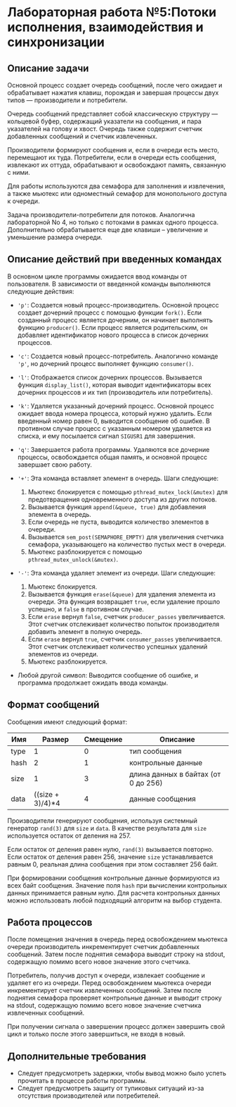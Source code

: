 # Лабораторная работа №5:Потоки исполнения, взаимодействия и синхронизации

## Описание задачи

Основной процесс создает очередь сообщений, после чего ожидает и обрабатывает нажатия клавиш, порождая и завершая процессы двух типов — производители и потребители.

Очередь сообщений представляет собой классическую структуру — кольцевой буфер, содержащий указатели на сообщения, и пара указателей на голову и хвост. Очередь также содержит счетчик добавленных сообщений и счетчик извлеченных.

Производители формируют сообщения и, если в очереди есть место, перемещают их туда. Потребители, если в очереди есть сообщения, извлекают их оттуда, обрабатывают и освобождают память, связанную с ними.

Для работы используются два семафора для заполнения и извлечения, а также мьютекс или одноместный семафор для монопольного доступа к очереди.

Задача производители-потребители для потоков. Аналогична лабораторной No 4, но только с потоками в рамках одного процесса. 
Дополнительно обрабатывается еще две клавиши – увеличение и уменьшение размера очереди. 

## Описание действий при введенных командах

В основном цикле программы ожидается ввод команды от пользователя. В зависимости от введенной команды выполняются следующие действия:

- `'p'`: Создается новый процесс-производитель. Основной процесс создает дочерний процесс с помощью функции `fork()`. Если созданный процесс является дочерним, он начинает выполнять функцию `producer()`. Если процесс является родительским, он добавляет идентификатор нового процесса в список дочерних процессов.
- `'c'`: Создается новый процесс-потребитель. Аналогично команде `'p'`, но дочерний процесс выполняет функцию `consumer()`.
- `'l'`: Отображается список дочерних процессов. Вызывается функция `display_list()`, которая выводит идентификаторы всех дочерних процессов и их тип (производитель или потребитель).
- `'k'`: Удаляется указанный дочерний процесс. Основной процесс ожидает ввода номера процесса, который нужно удалить. Если введенный номер равен 0, выводится сообщение об ошибке. В противном случае процесс с указанным номером удаляется из списка, и ему посылается сигнал `SIGUSR1` для завершения.
- `'q'`: Завершается работа программы. Удаляются все дочерние процессы, освобождается общая память, и основной процесс завершает свою работу.
- `'+'`: Эта команда вставляет элемент в очередь. Шаги следующие:
  1. Мьютекс блокируется с помощью `pthread_mutex_lock(&mutex)` для предотвращения одновременного доступа из других потоков.
  2. Вызывается функция `append(&queue, true)` для добавления элемента в очередь.
  3. Если очередь не пуста, выводится количество элементов в очереди.
  4. Вызывается `sem_post(SEMAPHORE_EMPTY)` для увеличения счетчика семафора, указывающего на количество пустых мест в очереди.
  5. Мьютекс разблокируется с помощью `pthread_mutex_unlock(&mutex)`.

- `'-'`: Эта команда удаляет элемент из очереди. Шаги следующие:
  1. Мьютекс блокируется.
  2. Вызывается функция `erase(&queue)` для удаления элемента из очереди. Эта функция возвращает `true`, если удаление прошло успешно, и `false` в противном случае.
  3. Если `erase` вернул `false`, счетчик `producer_passes` увеличивается. Этот счетчик отслеживает количество попыток производителя добавить элемент в полную очередь.
  4. Если `erase` вернул `true`, счетчик `consumer_passes` увеличивается. Этот счетчик отслеживает количество успешных удалений элементов из очереди.
  5. Мьютекс разблокируется.
    
- Любой другой символ: Выводится сообщение об ошибке, и программа продолжает ожидать ввода команды.

## Формат сообщений

Сообщения имеют следующий формат:


| Имя | Размер     | Смещение | Описание                                          |
| ------ | ---------------- | ---------------- | --------------------------------------------------------- |
| type   | 1                | 0                | тип сообщения                                 |
| hash   | 2                | 1                | контрольные данные                       |
| size   | 1                | 3                | длина данных в байтах (от 0 до 256) |
| data   | ((size + 3)/4)*4 | 4                | данные сообщения                           |

Производители генерируют сообщения, используя системный генератор `rand(3)` для `size` и `data`. В качестве результата для `size` используется остаток от деления на 257.

Если остаток от деления равен нулю, `rand(3)` вызывается повторно. Если остаток от деления равен 256, значение `size` устанавливается равным 0, реальная длина сообщения при этом составляет 256 байт.

При формировании сообщения контрольные данные формируются из всех байт сообщения. Значение поля `hash` при вычислении контрольных данных принимается равным нулю. Для расчета контрольных данных можно использовать любой подходящий алгоритм на выбор студента.

## Работа процессов

После помещения значения в очередь перед освобождением мьютекса очереди производитель инкрементирует счетчик добавленных сообщений. Затем после поднятия семафора выводит строку на stdout, содержащую помимо всего новое значение этого счетчика.

Потребитель, получив доступ к очереди, извлекает сообщение и удаляет его из очереди. Перед освобождением мьютекса очереди инкрементирует счетчик извлеченных сообщений. Затем после поднятия семафора проверяет контрольные данные и выводит строку на stdout, содержащую помимо всего новое значение счетчика извлеченных сообщений.

При получении сигнала о завершении процесс должен завершить свой цикл и только после этого завершиться, не входя в новый.

## Дополнительные требования

- Следует предусмотреть задержки, чтобы вывод можно было успеть прочитать в процессе работы программы.
- Следует предусмотреть защиту от тупиковых ситуаций из-за отсутствия производителей или потребителей.
